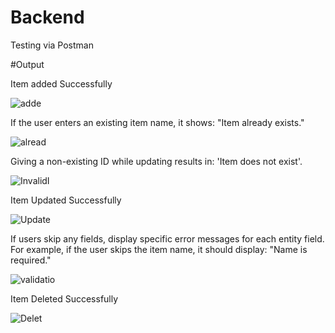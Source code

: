 # Backend

Testing via Postman 

#Output

Item added Successfully

![adde](https://github.com/user-attachments/assets/644b5a81-1e98-4bdb-b8e1-c0af0e18b95c)


If the user enters an existing item name, it shows: "Item already exists."

![alread](https://github.com/user-attachments/assets/ca0b208f-71e9-4ba6-b4f1-bce643bd5b4f)

Giving a non-existing ID while updating results in: 'Item does not exist'.


![InvalidI](https://github.com/user-attachments/assets/d55a906c-9cd9-464f-b96b-51035023d585)

Item Updated Successfully

![Update](https://github.com/user-attachments/assets/8d46f382-c0d5-4a1c-9639-cbfb1241c506)

If users skip any fields, display specific error messages for each entity field.
For example, if the user skips the item name, it should display: "Name is required."

![validatio](https://github.com/user-attachments/assets/1fb6e72a-6dfc-4b0b-bfc5-25b3aa3afea3)

Item Deleted Successfully

![Delet](https://github.com/user-attachments/assets/21b49c2d-4e7b-41a5-ab3f-d72e92205949)







